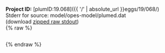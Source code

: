 **Project ID:** [plumID:19.068]({{ '/' | absolute_url }}eggs/19/068/)  
Stderr for source:  model/opes-model/plumed.dat   
(download [zipped raw stdout](plumed.dat.plumed_master.stdout.txt.zip))  
{% raw %}
<pre>
</pre>
{% endraw %}
